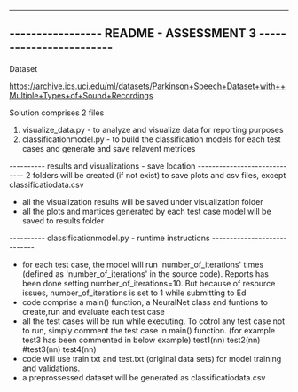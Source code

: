 ----------------------------------------------------------------
----------------- README - ASSESSMENT 3 ------------------------
----------------------------------------------------------------
Dataset

https://archive.ics.uci.edu/ml/datasets/Parkinson+Speech+Dataset+with++Multiple+Types+of+Sound+Recordings

Solution comprises 2 files

1. visualize_data.py - to analyze and visualize data for reporting purposes
2. classificationmodel.py - to build the classification models for each test cases and generate and save relavent metrices

---------- results and visualizations - save location -----------------------------
2 folders will be created (if not exist) to save plots and csv files, except classificatiodata.csv
- all the visualization results will be saved under visualization folder
- all the plots and martices generated by each test case model will be saved to results folder

---------- classificationmodel.py - runtime instructions ----------------------------
- for each test case, the model will run 'number_of_iterations' times (defined as 'number_of_iterations' in the source code). Reports has been done setting number_of_iterations=10. But because of resource issues, number_of_iterations is set to 1 while submitting to Ed
- code comprise a main() function, a NeuralNet class and funtions to create,run and evaluate each test case
- all the test cases will be run while executing. To cotrol any test case not to run, simply comment the test case in main() function. (for example test3 has been commented in below example)
    test1(nn)
    test2(nn)
    #test3(nn)
    test4(nn) 
- code will use train.txt and test.txt (original data sets) for model training and validations.
- a preprossessed dataset will be generated as classificatiodata.csv
